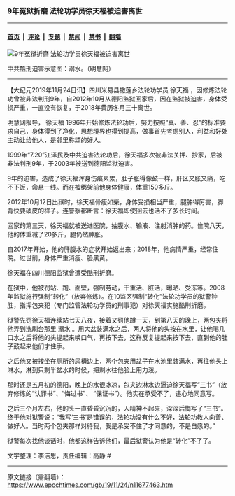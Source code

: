### 9年冤狱折磨 法轮功学员徐天福被迫害离世

---

#### [首页](../../../..?n11677463) &nbsp;|&nbsp; [评论](../../../../../epoch-comment?n11677463) &nbsp;|&nbsp; [专题](../../../../../epoch-special?n11677463) &nbsp;|&nbsp; [禁闻](../../../../../epoch-news?n11677463) &nbsp;|&nbsp; [禁书](../../../../../books?n11677463) &nbsp;|&nbsp; [翻墙](https://github.com/gfw-breaker/nogfw/blob/master/README.md?n11677463)


<div><img alt="9年冤狱折磨 法轮功学员徐天福被迫害离世" class="attachment-djy_600_400 size-djy_600_400 wp-post-image" src="https://i.epochtimes.com/assets/uploads/2019/11/2015-11-24-minghui-jilin-female_torture-17-1-508x359-1.jpg"/>
<div class="caption">
 <p>
  中共酷刑迫害示意图：溺水。（明慧网）
 </p>
</div></div><hr/><div class="post_content" id="artbody" itemprop="articleBody">
 <!-- article content begin -->
 <p>
  【大纪元2019年11月24日讯】四川米易县撒莲乡法轮功学员
  <ok href="https://www.epochtimes.com/gb/tag/%E5%BE%90%E5%A4%A9%E7%A6%8F.html">
   徐天福
  </ok>
  ，因修炼法轮功曾被非法判刑9年，自2012年10月从德阳监狱回家后，因在监狱被迫害，身体受损严重，一直没有恢复，于2018年黄历冬月三十离世。
 </p>
 <p>
  明慧网报导，
  <ok href="https://www.epochtimes.com/gb/tag/%E5%BE%90%E5%A4%A9%E7%A6%8F.html">
   徐天福
  </ok>
  1996年开始修炼法轮功后，努力按照“真、善、忍”的标准要求自己，身体得到了净化，思想境界也得到提高，做事首先考虑别人，利益和好处主动让给他人，是邻里称颂的好人。
 </p>
 <p>
  1999年“7.20”江泽民及中共迫害法轮功后，徐天福多次被非法关押、抄家，后被非法判刑9年，于2003年被送到德阳监狱迫害。
 </p>
 <p>
  9年的迫害，造成了徐天福浑身伤痕累累，肚子胀得像鼓一样，肝区又胀又痛，吃不下饭，命悬一线。而在被绑架前他身体健康，体重150多斤。
 </p>
 <p>
  2012年10月12日出狱时，徐天福骨瘦如柴，身体受损相当严重，腿肿得厉害，脚背快要破皮的样子。连警察都断言：徐天福即使回去也活不了多长时间。
 </p>
 <p>
  回家的第三天，徐天福就被送进医院，抽腹水、输液、注射消肿的药。住院八天，他的体重减了20多斤，腿仍然肿胀。
 </p>
 <p>
  自2017年开始，他的肝腹水的症状开始返出来；2018年，他病情严重，经常住院。过世前，身体严重消瘦、脸黑黄。
 </p>
 <p>
  徐天福在四川德阳监狱曾遭受酷刑折磨。
 </p>
 <p>
  在狱中，他被罚站、跑、面壁，强制劳动，干重活、脏活，曝晒、受冻等。2008年监狱施行强制“转化”（放弃修炼）。在10监区强制“转化”法轮功学员的狱警钟胜，指挥包夹犯（专门监管法轮功学员的刑事犯）对徐天福实施酷刑折磨。
 </p>
 <p>
  狱警先罚徐天福连续站七天八夜，接着又罚他蹲一天，到第八天的晚上，两包夹将他弄到洗刷台那里
  <ok href="https://www.epochtimes.com/gb/tag/%E6%BA%BA%E6%B0%B4.html">
   溺水
  </ok>
  。用大盆装满水之后，两人将他的头按在水里，让他喝几口水之后将他的头提起来唤口气，再按下去，这样反复提起来按下去，直到他的肚子鼓起来他们才住手。
 </p>
 <p>
  之后他又被按坐在厕所的尿槽边上，两个包夹用盆子在水池里装满水，再往他头上淋水，淋到只剩半盆水的时候，把剩水往他脸上用力泼。
 </p>
 <p>
  那时还是五月初的德阳，晚上的水很冰凉，包夹边淋水边逼迫徐天福写“三书”（放弃修炼的“认罪书”、“悔过书”、 “保证书”）。他实在承受不了，违心地同意写。
 </p>
 <p>
  之后三个月左右，他的头一直昏昏沉沉的，人精神不起来，深深后悔写了“三书”。终于他对狱警说：“我写‘三书’是错误的，法轮功没有什么不好，法轮功教人向善、做好人。当时两个包夹那样对待我，我是承受不住了才同意的，不是自愿的。”
 </p>
 <p>
  狱警每次找他谈话时，他都这样告诉他们，最后狱警认为他是“转化”不了了。
 </p>
 <p>
  文字整理：李洁思，责任编辑：高静 #
 </p>
 <!-- article content end -->
 <div id="below_article_ad">
 </div>
</div>


---

原文链接（需翻墙）：https://www.epochtimes.com/gb/19/11/24/n11677463.htm
